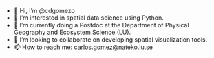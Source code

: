 - 👋 Hi, I’m @cdgomezo
- 👀 I’m interested in spatial data science using Python.
- 🌱 I’m currently doing a Postdoc at the Department of Physical Geography and Ecosystem Science (LU).
- 💞️ I’m looking to collaborate on developing spatial visualization tools.
- 📫 How to reach me: carlos.gomez@nateko.lu.se

<!---
cdgomezo/cdgomezo is a ✨ special ✨ repository because its `README.md` (this file) appears on your GitHub profile.
You can click the Preview link to take a look at your changes.
--->
